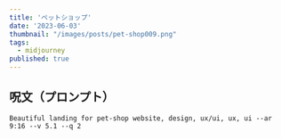 ```yaml
---
title: 'ペットショップ'
date: '2023-06-03'
thumbnail: "/images/posts/pet-shop009.png"
tags:
  - midjourney
published: true
---
```


## 呪文（プロンプト）
```
Beautiful landing for pet-shop website, design, ux/ui, ux, ui --ar 9:16 --v 5.1 --q 2
```